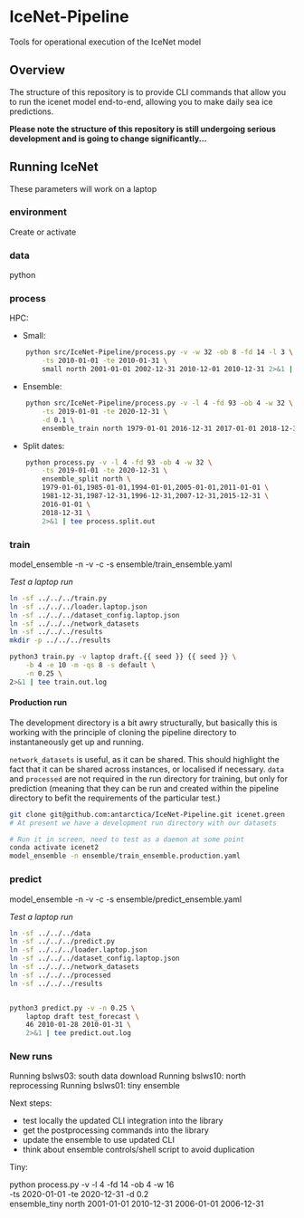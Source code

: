 # IceNet-Pipeline
Tools for operational execution of the IceNet model

## Overview

The structure of this repository is to provide CLI commands that allow you to
 run the icenet model end-to-end, allowing you to make daily sea ice 
 predictions.
 
 __Please note the structure of this repository is still undergoing serious 
 development and is going to change significantly...__
 
## Running IceNet

These parameters will work on a laptop 

### environment

Create or activate

### data

python

### process


HPC:

* Small:  

```bash
    python src/IceNet-Pipeline/process.py -v -w 32 -ob 8 -fd 14 -l 3 \
        -ts 2010-01-01 -te 2010-01-31 \
        small north 2001-01-01 2002-12-31 2010-12-01 2010-12-31 2>&1 | tee logs/process.small.log
```

* Ensemble:

```bash    
    python src/IceNet-Pipeline/process.py -v -l 4 -fd 93 -ob 4 -w 32 \
        -ts 2019-01-01 -te 2020-12-31 \
        -d 0.1 \   
        ensemble_train north 1979-01-01 2016-12-31 2017-01-01 2018-12-31 2>&1 | tee process.ensemble.out
```

* Split dates:

```bash    
    python process.py -v -l 4 -fd 93 -ob 4 -w 32 \
        -ts 2019-01-01 -te 2020-12-31 \
        ensemble_split north \
        1979-01-01,1985-01-01,1994-01-01,2005-01-01,2011-01-01 \
        1981-12-31,1987-12-31,1996-12-31,2007-12-31,2015-12-31 \
        2016-01-01 \
        2018-12-31 \
        2>&1 | tee process.split.out
```

### train

model_ensemble -n -v -c -s ensemble/train_ensemble.yaml

_Test a laptop run_

```bash
ln -sf ../../../train.py
ln -sf ../../../loader.laptop.json
ln -sf ../../../dataset_config.laptop.json
ln -sf ../../../network_datasets
ln -sf ../../../results
mkdir -p ../../../results

python3 train.py -v laptop draft.{{ seed }} {{ seed }} \
    -b 4 -e 10 -m -qs 8 -s default \
    -n 0.25 \
2>&1 | tee train.out.log
```

#### Production run

The development directory is a bit awry structurally, but basically this is 
working with the principle of cloning the pipeline directory to 
instantaneously get up and running. 

`network_datasets` is useful, as it can be shared. This should highlight the 
fact that it can be shared across instances, or localised if necessary. 
`data` and `processed` are not required in the run directory for training, 
but only for prediction (meaning that they can be run and created within the 
pipeline directory to befit the requirements of the particular test.)

```bash
git clone git@github.com:antarctica/IceNet-Pipeline.git icenet.green
# At present we have a development run directory with our datasets

# Run it in screen, need to test as a daemon at some point 
conda activate icenet2
model_ensemble -n ensemble/train_ensemble.production.yaml
```

### predict

model_ensemble -n -v -c -s ensemble/predict_ensemble.yaml


_Test a laptop run_

```bash
ln -sf ../../../data
ln -sf ../../../predict.py
ln -sf ../../../loader.laptop.json
ln -sf ../../../dataset_config.laptop.json
ln -sf ../../../network_datasets
ln -sf ../../../processed
ln -sf ../../../results


python3 predict.py -v -n 0.25 \
    laptop draft test_forecast \
    46 2010-01-28 2010-01-31 \
    2>&1 | tee predict.out.log
```


### New runs

Running bslws03: south data download
Running bslws10: north reprocessing
Running bslws01: tiny ensemble

Next steps: 

* test locally the updated CLI integration into the library
* get the postprocessing commands into the library
* update the ensemble to use updated CLI
* think about ensemble controls/shell script to avoid duplication


Tiny: 

python process.py -v -l 4 -fd 14 -ob 4 -w 16 \
    -ts 2020-01-01 -te 2020-12-31 -d 0.2 \
    ensemble_tiny north 2001-01-01 2010-12-31 2006-01-01 2006-12-31
    
    
